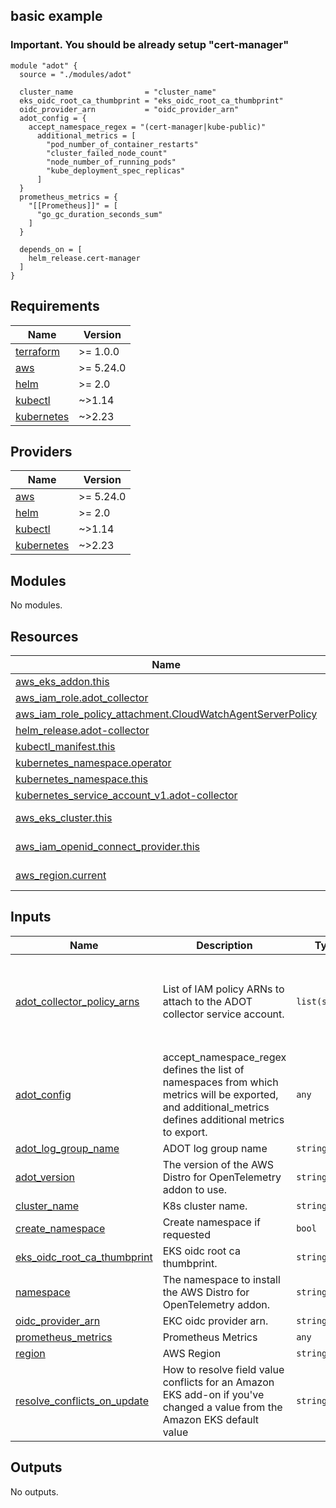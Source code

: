 ## basic example
### Important. You should be already setup "cert-manager"

```
module "adot" {
  source = "./modules/adot"

  cluster_name                = "cluster_name"
  eks_oidc_root_ca_thumbprint = "eks_oidc_root_ca_thumbprint"
  oidc_provider_arn           = "oidc_provider_arn"
  adot_config = {
    accept_namespace_regex = "(cert-manager|kube-public)"
      additional_metrics = [
        "pod_number_of_container_restarts"
        "cluster_failed_node_count"
        "node_number_of_running_pods"
        "kube_deployment_spec_replicas"
      ]
  }
  prometheus_metrics = {
    "[[Prometheus]]" = [
      "go_gc_duration_seconds_sum"
    ]
  }

  depends_on = [
    helm_release.cert-manager
  ]
}
```

<!-- BEGINNING OF PRE-COMMIT-TERRAFORM DOCS HOOK -->
## Requirements

| Name | Version |
|------|---------|
| <a name="requirement_terraform"></a> [terraform](#requirement\_terraform) | >= 1.0.0 |
| <a name="requirement_aws"></a> [aws](#requirement\_aws) | >= 5.24.0 |
| <a name="requirement_helm"></a> [helm](#requirement\_helm) | >= 2.0 |
| <a name="requirement_kubectl"></a> [kubectl](#requirement\_kubectl) | ~>1.14 |
| <a name="requirement_kubernetes"></a> [kubernetes](#requirement\_kubernetes) | ~>2.23 |

## Providers

| Name | Version |
|------|---------|
| <a name="provider_aws"></a> [aws](#provider\_aws) | >= 5.24.0 |
| <a name="provider_helm"></a> [helm](#provider\_helm) | >= 2.0 |
| <a name="provider_kubectl"></a> [kubectl](#provider\_kubectl) | ~>1.14 |
| <a name="provider_kubernetes"></a> [kubernetes](#provider\_kubernetes) | ~>2.23 |

## Modules

No modules.

## Resources

| Name | Type |
|------|------|
| [aws_eks_addon.this](https://registry.terraform.io/providers/hashicorp/aws/latest/docs/resources/eks_addon) | resource |
| [aws_iam_role.adot_collector](https://registry.terraform.io/providers/hashicorp/aws/latest/docs/resources/iam_role) | resource |
| [aws_iam_role_policy_attachment.CloudWatchAgentServerPolicy](https://registry.terraform.io/providers/hashicorp/aws/latest/docs/resources/iam_role_policy_attachment) | resource |
| [helm_release.adot-collector](https://registry.terraform.io/providers/hashicorp/helm/latest/docs/resources/release) | resource |
| [kubectl_manifest.this](https://registry.terraform.io/providers/gavinbunney/kubectl/latest/docs/resources/manifest) | resource |
| [kubernetes_namespace.operator](https://registry.terraform.io/providers/hashicorp/kubernetes/latest/docs/resources/namespace) | resource |
| [kubernetes_namespace.this](https://registry.terraform.io/providers/hashicorp/kubernetes/latest/docs/resources/namespace) | resource |
| [kubernetes_service_account_v1.adot-collector](https://registry.terraform.io/providers/hashicorp/kubernetes/latest/docs/resources/service_account_v1) | resource |
| [aws_eks_cluster.this](https://registry.terraform.io/providers/hashicorp/aws/latest/docs/data-sources/eks_cluster) | data source |
| [aws_iam_openid_connect_provider.this](https://registry.terraform.io/providers/hashicorp/aws/latest/docs/data-sources/iam_openid_connect_provider) | data source |
| [aws_region.current](https://registry.terraform.io/providers/hashicorp/aws/latest/docs/data-sources/region) | data source |

## Inputs

| Name | Description | Type | Default | Required |
|------|-------------|------|---------|:--------:|
| <a name="input_adot_collector_policy_arns"></a> [adot\_collector\_policy\_arns](#input\_adot\_collector\_policy\_arns) | List of IAM policy ARNs to attach to the ADOT collector service account. | `list(string)` | <pre>[<br>  "arn:aws:iam::aws:policy/AmazonPrometheusRemoteWriteAccess",<br>  "arn:aws:iam::aws:policy/CloudWatchAgentServerPolicy",<br>  "arn:aws:iam::aws:policy/AWSXrayWriteOnlyAccess"<br>]</pre> | no |
| <a name="input_adot_config"></a> [adot\_config](#input\_adot\_config) | accept\_namespace\_regex defines the list of namespaces from which metrics will be exported, and additional\_metrics defines additional metrics to export. | `any` | <pre>{<br>  "accept_namespace_regex": "(default|kube-system)",<br>  "additional_metrics": [],<br>  "helm_values": null,<br>  "log_group_name": "adot_log_group"<br>}</pre> | no |
| <a name="input_adot_log_group_name"></a> [adot\_log\_group\_name](#input\_adot\_log\_group\_name) | ADOT log group name | `string` | `"adot_log_group_name"` | no |
| <a name="input_adot_version"></a> [adot\_version](#input\_adot\_version) | The version of the AWS Distro for OpenTelemetry addon to use. | `string` | `"v0.78.0-eksbuild.1"` | no |
| <a name="input_cluster_name"></a> [cluster\_name](#input\_cluster\_name) | K8s cluster name. | `string` | n/a | yes |
| <a name="input_create_namespace"></a> [create\_namespace](#input\_create\_namespace) | Create namespace if requested | `bool` | `false` | no |
| <a name="input_eks_oidc_root_ca_thumbprint"></a> [eks\_oidc\_root\_ca\_thumbprint](#input\_eks\_oidc\_root\_ca\_thumbprint) | EKS oidc root ca thumbprint. | `string` | n/a | yes |
| <a name="input_namespace"></a> [namespace](#input\_namespace) | The namespace to install the AWS Distro for OpenTelemetry addon. | `string` | `"meta-system"` | no |
| <a name="input_oidc_provider_arn"></a> [oidc\_provider\_arn](#input\_oidc\_provider\_arn) | EKC oidc provider arn. | `string` | n/a | yes |
| <a name="input_prometheus_metrics"></a> [prometheus\_metrics](#input\_prometheus\_metrics) | Prometheus Metrics | `any` | `[]` | no |
| <a name="input_region"></a> [region](#input\_region) | AWS Region | `string` | n/a | yes |
| <a name="input_resolve_conflicts_on_update"></a> [resolve\_conflicts\_on\_update](#input\_resolve\_conflicts\_on\_update) | How to resolve field value conflicts for an Amazon EKS add-on if you've changed a value from the Amazon EKS default value | `string` | `"NONE"` | no |

## Outputs

No outputs.
<!-- END OF PRE-COMMIT-TERRAFORM DOCS HOOK -->
